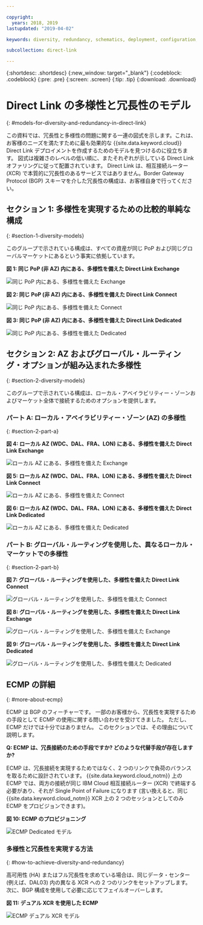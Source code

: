 ```yaml
---

copyright:
  years: 2018, 2019
lastupdated: "2019-04-02"

keywords: diversity, redundancy, schematics, deployment, configuration, global routing, ECMP, Dual XCRs, model

subcollection: direct-link

---
```


{:shortdesc: .shortdesc}
{:new_window: target="_blank"}
{:codeblock: .codeblock}
{:pre: .pre}
{:screen: .screen}
{:tip: .tip}
{:download: .download}

# Direct Link の多様性と冗長性のモデル
{: #models-for-diversity-and-redundancy-in-direct-link}

この資料では、冗長性と多様性の問題に関する一連の図式を示します。これは、お客様のニーズを満たすために最も効果的な {{site.data.keyword.cloud}} Direct Link デプロイメントを作成するためのモデルを見つけるのに役立ちます。 図式は複雑さのレベルの低い順に、またそれぞれが示している Direct Link オファリングに従って配置されています。 Direct Link は、相互接続ルーター (XCR) で本質的に冗長性のあるサービスではありません。Border Gateway Protocol (BGP) スキーマを介した冗長性の構成は、お客様自身で行ってください。 

## セクション 1: 多様性を実現するための比較的単純な構成
{: #section-1-diversity-models}

このグループで示されている構成は、すべての資産が同じ PoP および同じグローバルマーケットにあるという事実に依拠しています。

**図 1: 同じ PoP (非 AZ) 内にある、多様性を備えた Direct Link Exchange**

![同じ PoP 内にある、多様性を備えた Exchange](/images/exchange-diversity-same-pop.png)

**図 2: 同じ PoP (非 AZ) 内にある、多様性を備えた Direct Link Connect**

![同じ PoP 内にある、多様性を備えた Connect](/images/connect-diversity-same-pop.png)

**図 3: 同じ PoP (非 AZ) 内にある、多様性を備えた Direct Link Dedicated**

![同じ PoP 内にある、多様性を備えた Dedicated](/images/dedicated-diversity-same-pop.png)

## セクション 2: AZ およびグローバル・ルーティング・オプションが組み込まれた多様性
{: #section-2-diversity-models}

このグループで示されている構成は、ローカル・アベイラビリティー・ゾーンおよびマーケット全体で接続するためのオプションを提供します。

### パート A: ローカル・アベイラビリティー・ゾーン (AZ) の多様性
{: #section-2-part-a}

**図 4: ローカル AZ (WDC、DAL、FRA、LON) にある、多様性を備えた Direct Link Exchange**

![ローカル AZ にある、多様性を備えた Exchange](/images/exchange-diversity-local-az.png)

**図 5: ローカル AZ (WDC、DAL、FRA、LON) にある、多様性を備えた Direct Link Connect**

![ローカル AZ にある、多様性を備えた Connect](/images/connect-diversity-local-az.png)

**図 6: ローカル AZ (WDC、DAL、FRA、LON) にある、多様性を備えた Direct Link Dedicated**

![ローカル AZ にある、多様性を備えた Dedicated](/images/dedicated-diversity-local-az.png)

### パート B: グローバル・ルーティングを使用した、異なるローカル・マーケットでの多様性
{: #section-2-part-b}

**図 7: グローバル・ルーティングを使用した、多様性を備えた Direct Link Connect**

![グローバル・ルーティングを使用した、多様性を備えた Connect](/images/connect-diversity-global.png)

**図 8: グローバル・ルーティングを使用した、多様性を備えた Direct Link Exchange**

![グローバル・ルーティングを使用した、多様性を備えた Exchange](/images/exchange-diversity-global.png)

**図 9: グローバル・ルーティングを使用した、多様性を備えた Direct Link Dedicated**

![グローバル・ルーティングを使用した、多様性を備えた Dedicated](/images/dedicated-diversity-global.png)

## ECMP の詳細
{: #more-about-ecmp}

ECMP は BGP のフィーチャーです。 一部のお客様から、冗長性を実現するための手段として ECMP の使用に関する問い合わせを受けてきました。 ただし、ECMP だけでは十分ではありません。 このセクションでは、その理由について説明します。

**Q: ECMP は、冗長接続のための手段ですか? どのような代替手段が存在しますか?**

ECMP は、冗長接続を実現するためではなく、2 つのリンクで負荷のバランスを取るために設計されています。 {{site.data.keyword.cloud_notm}} 上の ECMP では、両方の接続が同じ IBM Cloud 相互接続ルーター (XCR) で終端する必要があり、それが Single Point of Failure になります (言い換えると、同じ {{site.data.keyword.cloud_notm}} XCR 上の 2 つのセッションとしてのみ ECMP をプロビジョンできます)。

**図 10: ECMP のプロビジョニング**

![ECMP Dedicated モデル](/images/ecmp-without-diversity.png)

### 多様性と冗長性を実現する方法
{: #how-to-achieve-diversity-and-redundancy}

高可用性 (HA) またはフル冗長性を求めている場合は、同じデータ・センター (例えば、DAL03) 内の異なる XCR への 2 つのリンクをセットアップします。 次に、BGP 構成を使用して必要に応じてフェイルオーバーします。

**図 11: デュアル XCR を使用した ECMP**

![ECMP デュアル XCR モデル](/images/ecmp-with-diversity.png)
